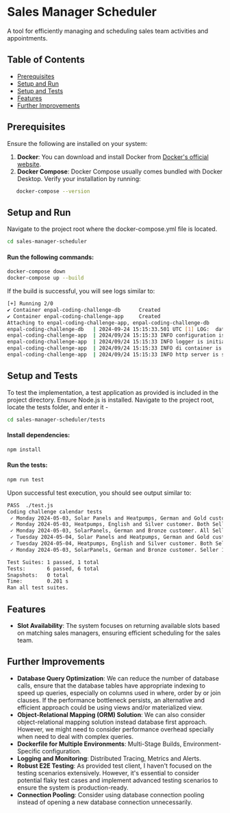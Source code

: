# Sales Manager Scheduler
A tool for efficiently managing and scheduling sales team activities and appointments.

## Table of Contents
- [Prerequisites](#prerequisites)
- [Setup and Run](#setup-and-run)
- [Setup and Tests](#setup-and-tests)
- [Features](#features)
- [Further Improvements](#further-improvements)

## Prerequisites

Ensure the following are installed on your system:
1. **Docker**: You can download and install Docker from [Docker's official website](https://www.docker.com/products/docker-desktop).
2. **Docker Compose**: Docker Compose usually comes bundled with Docker Desktop. Verify your installation by running:
```sh
   docker-compose --version
```

## Setup and Run 
Navigate to the project root where the docker-compose.yml file is located.
   ```sh
   cd sales-manager-scheduler
   ```
#### Run the following commands:
   ```sh
   docker-compose down
   docker-compose up --build
   ```
If the build is successful, you will see logs similar to:
   ```sh
[+] Running 2/0
 ✔ Container enpal-coding-challenge-db      Created                                                                                                                                                                                                                            0.0s 
 ✔ Container enpal-coding-challenge-app     Created                                                                                                                                                                                                                          0.1s 
Attaching to enpal-coding-challenge-app, enpal-coding-challenge-db
enpal-coding-challenge-db   | 2024-09-24 15:15:33.501 UTC [1] LOG:  database system is ready to accept connections
enpal-coding-challenge-app  | 2024/09/24 15:15:33 INFO configuration is loaded successfully
enpal-coding-challenge-app  | 2024/09/24 15:15:33 INFO logger is initialized successfully
enpal-coding-challenge-app  | 2024/09/24 15:15:33 INFO di container is starting up
enpal-coding-challenge-app  | 2024/09/24 15:15:33 INFO http server is started successfully addr=0.0.0.0:3000

   ```
## Setup and Tests
To test the implementation, a test application as provided is included in the project directory. Ensure Node.js is installed.
Navigate to the project root, locate the tests folder, and enter it -
   ```sh
cd sales-manager-scheduler/tests
   ```

#### Install dependencies:
   ```sh
npm install
   ```
#### Run the tests:
   ```sh
npm run test
   ```
Upon successful test execution, you should see output similar to:
   ```sh
 PASS  ./test.js
  Coding challenge calendar tests
    ✓ Monday 2024-05-03, Solar Panels and Heatpumps, German and Gold customer. Only Seller 2 is selectable. (49 ms)
    ✓ Monday 2024-05-03, Heatpumps, English and Silver customer. Both Seller 2 and Seller 3 are selectable. (2 ms)
    ✓ Monday 2024-05-03, SolarPanels, German and Bronze customer. All Seller 1 and 2 are selectable, but Seller 1 does not have available slots. (2 ms)
    ✓ Tuesday 2024-05-04, Solar Panels and Heatpumps, German and Gold customer. Only Seller 2 is selectable, but it is fully booked (1 ms)
    ✓ Tuesday 2024-05-04, Heatpumps, English and Silver customer. Both Seller 2 and Seller 3 are selectable, but Seller 2 is fully booked. (1 ms)
    ✓ Monday 2024-05-03, SolarPanels, German and Bronze customer. Seller 1 and 2 are selectable, but Seller 2 is fully booked (2 ms)

Test Suites: 1 passed, 1 total
Tests:       6 passed, 6 total
Snapshots:   0 total
Time:        0.201 s
Ran all test suites.
   ```
## Features
- **Slot Availability**: The system focuses on returning available slots based on matching sales managers, ensuring efficient scheduling for the sales team.
## Further Improvements
- **Database Query Optimization**: We can reduce the number of database calls, ensure that the database tables have appropriate indexing to speed up queries, especially on columns used in where, order by or join clauses. If the performance bottleneck persists, an alternative and efficient approach could be using views and/or materialized view.
- **Object-Relational Mapping (ORM) Solution**: We can also consider object-relational mapping solution instead database first approach. However, we might need to consider performance overhead specially when need to deal with complex queries.
- **Dockerfile for Multiple Environments**: Multi-Stage Builds, Environment-Specific configuration. 
- **Logging and Monitoring**: Distributed Tracing, Metrics and Alerts.
- **Robust E2E Testing**: As provided test client, I haven't focused on the testing scenarios extensively. However, it's essential to consider potential flaky test cases and implement advanced testing scenarios to ensure the system is production-ready.
- **Connection Pooling**: Consider using database connection pooling instead of opening a new database connection unnecessarily.